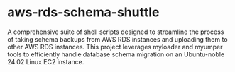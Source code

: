 # aws-rds-schema-shuttle
A comprehensive suite of shell scripts designed to streamline the process of taking schema backups from AWS RDS instances and uploading them to other AWS RDS instances. This project leverages myloader and myumper tools to efficiently handle database schema migration on an Ubuntu-noble 24.02 Linux EC2 instance.
